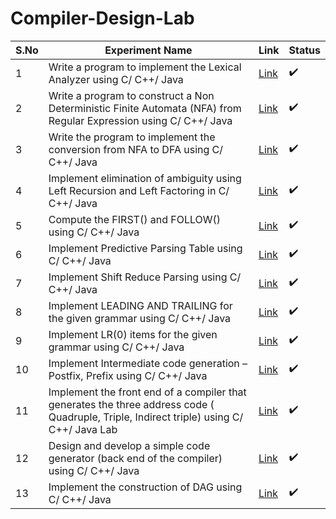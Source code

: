 # Compiler-Design-Lab

<!-- Create a table with the below data  -->

<!-- 1	Write a program to implement the Lexical Analyzer using C/ C++/ Java
2	Write a program to construct a Non Deterministic Finite Automata (NFA) from Regular Expression using C/ C++/ Java
3	Write the program to implement the conversion from NFA to DFA using C/ C++/ Java
4	Implement elimination of ambiguity using Left Recursion and Left Factoring in C/ C++/ Java
5	Compute the FIRST() and FOLLOW() using C/ C++/ Java
6	Implement Predictive Parsing Table using C/ C++/ Java
7	Implement Shift Reduce Parsing using C/ C++/ Java
8	Implement LEADING AND TRAILING for the given grammar using C/ C++/ Java
9	Implement LR(0) items for the given grammar using C/ C++/ Java
10	Implement Intermediate code generation – Postfix, Prefix using C/ C++/ Java
11	Implement the front end of a compiler that generates the three address code ( Quadruple, Triple, Indirect triple) using C/ C++/ Java Lab
12	Design and develop a simple code generator (back end of the compiler) using C/ C++/ Java
13	Implement the construction of DAG using C/ C++/ Java -->


| S.No | Experiment Name | Link | Status |  
| --- | --- | --- | --- |
| 1 | Write a program to implement the Lexical Analyzer using C/ C++/ Java | [Link](    ) | :heavy_check_mark: |
| 2 | Write a program to construct a Non Deterministic Finite Automata (NFA) from Regular Expression using C/ C++/ Java | [Link](    ) | :heavy_check_mark: |
| 3 | Write the program to implement the conversion from NFA to DFA using C/ C++/ Java | [Link](    ) | :heavy_check_mark: |
| 4 | Implement elimination of ambiguity using Left Recursion and Left Factoring in C/ C++/ Java | [Link](    ) | :heavy_check_mark: |
| 5 | Compute the FIRST() and FOLLOW() using C/ C++/ Java | [Link](    ) | :heavy_check_mark: |
| 6 | Implement Predictive Parsing Table using C/ C++/ Java | [Link](    ) | :heavy_check_mark: |
| 7 | Implement Shift Reduce Parsing using C/ C++/ Java | [Link](    ) | :heavy_check_mark: |
| 8 | Implement LEADING AND TRAILING for the given grammar using C/ C++/ Java | [Link](    ) | :heavy_check_mark: |
| 9 | Implement LR(0) items for the given grammar using C/ C++/ Java | [Link](    ) | :heavy_check_mark: |
| 10 | Implement Intermediate code generation – Postfix, Prefix using C/ C++/ Java | [Link](    ) | :heavy_check_mark: |
| 11 | Implement the front end of a compiler that generates the three address code ( Quadruple, Triple, Indirect triple) using C/ C++/ Java Lab | [Link](    ) | :heavy_check_mark: |
| 12 | Design and develop a simple code generator (back end of the compiler) using C/ C++/ Java | [Link](    ) | :heavy_check_mark: |
| 13 | Implement the construction of DAG using C/ C++/ Java | [Link](    ) | :heavy_check_mark: |

<!-- ![Image](



